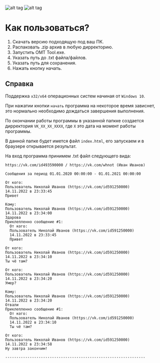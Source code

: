 ![alt tag](https://img.shields.io/static/v1?message=Support&color=5db000&label=x32&labelColor=ffdc00&style=plastic) ![alt tag](https://img.shields.io/static/v1?message=Support&color=5db000&label=x64&labelColor=ffdc00&style=plastic)

# Как пользоваться?

1. Скачать версию подходящую под ваш ПК.
2. Распаковать .zip архив в любую дирректорию.
3. Запустить OMT Tool.exe.
4. Указать путь до .txt файла/файлов.
5. Указать путь для сохранения.
6. Нажать кнопку начать.

## Справка
Поддержка `x32/x64` операционных систем начиная от `Windows 10`.

При нажатии кнопки `начать` программа на некоторое время зависнет, это нормально необходимо дождаться завершения выполнения.

По окончании работы программы в указанной папкке создается дирректория `VK_XX_XX_XXXX`, где `X` это дата на момент работы программы.

В данной папке будет имется файл `index.html`, его запускаем и в браузере открывается результат.

На вход программа принимем .txt файл следующего вида:
```
https://vk.com/id493590000 / https://vk.com/whnot (Иван Иванов)

Сообщения за период 01.01.2020 00:00:00 - 01.01.2021 00:00:00

От кого:
Пользователь Николай Иванов (https://vk.com/id591250000)
14.11.2022 в 23:33:45
Привет

Кому:
Пользователь Николай Иванов (https://vk.com/id591250000)
14.11.2022 в 23:34:00
Здарова
Приклепленно сообщение #1: 
  От кого:
  Пользователь Николай Иванов (https://vk.com/id591250000)
  14.11.2022 в 23:33:45
  Привет

От кого:
Пользователь Николай Иванов (https://vk.com/id591250000)
14.11.2022 в 23:34:10
Ты чё там?

От кого:
Пользователь Николай Иванов (https://vk.com/id591250000)
14.11.2022 в 23:34:20
Умер?

Кому:
Пользователь Николай Иванов (https://vk.com/id591250000)
14.11.2022 в 23:34:20
Отвали
Приклепленно сообщение #1: 
  От кого:
  Пользователь Николай Иванов (https://vk.com/id591250000)
  14.11.2022 в 23:34:10
  Ты чё там?

От кого:
Пользователь Николай Иванов (https://vk.com/id591250000)
14.11.2022 в 23:34:58
Ну завтра закончим!

---------------------------------------------------------------
```
